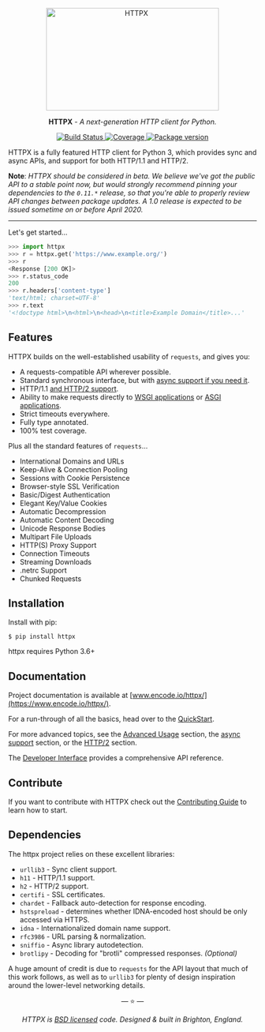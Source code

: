 <p align="center">
  <a href="https://www.encode.io/httpx/"><img width="350" height="208" src="https://raw.githubusercontent.com/encode/httpx/master/docs/img/logo.jpg" alt='HTTPX'></a>
</p>

<p align="center"><strong>HTTPX</strong> <em>- A next-generation HTTP client for Python.</em></p>

<p align="center">
<a href="https://travis-ci.org/encode/httpx">
    <img src="https://travis-ci.org/encode/httpx.svg?branch=master" alt="Build Status">
</a>
<a href="https://codecov.io/gh/encode/httpx">
    <img src="https://codecov.io/gh/encode/httpx/branch/master/graph/badge.svg" alt="Coverage">
</a>
<a href="https://pypi.org/project/httpx/">
    <img src="https://badge.fury.io/py/httpx.svg" alt="Package version">
</a>
</p>

HTTPX is a fully featured HTTP client for Python 3, which provides sync and async APIs, and support for both HTTP/1.1 and HTTP/2.

**Note**: _HTTPX should be considered in beta. We believe we've got the public API to
a stable point now, but would strongly recommend pinning your dependencies to the `0.11.*`
release, so that you're able to properly review API changes between package updates.
A 1.0 release is expected to be issued sometime on or before April 2020._

---

Let's get started...

```python
>>> import httpx
>>> r = httpx.get('https://www.example.org/')
>>> r
<Response [200 OK]>
>>> r.status_code
200
>>> r.headers['content-type']
'text/html; charset=UTF-8'
>>> r.text
'<!doctype html>\n<html>\n<head>\n<title>Example Domain</title>...'
```

## Features

HTTPX builds on the well-established usability of `requests`, and gives you:

* A requests-compatible API wherever possible.
* Standard synchronous interface, but with [async support if you need it](async.md).
* HTTP/1.1 [and HTTP/2 support](http2.md).
* Ability to make requests directly to [WSGI applications](https://www.encode.io/httpx/advanced/#calling-into-python-web-apps) or [ASGI applications](https://www.encode.io/httpx/async/#calling-into-python-web-apps).
* Strict timeouts everywhere.
* Fully type annotated.
* 100% test coverage.

Plus all the standard features of `requests`...

* International Domains and URLs
* Keep-Alive & Connection Pooling
* Sessions with Cookie Persistence
* Browser-style SSL Verification
* Basic/Digest Authentication
* Elegant Key/Value Cookies
* Automatic Decompression
* Automatic Content Decoding
* Unicode Response Bodies
* Multipart File Uploads
* HTTP(S) Proxy Support
* Connection Timeouts
* Streaming Downloads
* .netrc Support
* Chunked Requests

## Installation

Install with pip:

```shell
$ pip install httpx
```

httpx requires Python 3.6+

## Documentation

Project documentation is available at [www.encode.io/httpx/](https://www.encode.io/httpx/).

For a run-through of all the basics, head over to the [QuickStart](https://www.encode.io/httpx/quickstart/).

For more advanced topics, see the [Advanced Usage](advanced.md) section, the [async support](async.md) section, or the [HTTP/2](http2.md) section.

The [Developer Interface](https://www.encode.io/httpx/api/) provides a comprehensive API reference.

## Contribute

If you want to contribute with HTTPX check out the [Contributing Guide](https://www.encode.io/httpx/contributing/) to learn how to start.

## Dependencies

The httpx project relies on these excellent libraries:

* `urllib3` - Sync client support.
* `h11` - HTTP/1.1 support.
* `h2` - HTTP/2 support.
* `certifi` - SSL certificates.
* `chardet` - Fallback auto-detection for response encoding.
* `hstspreload` - determines whether IDNA-encoded host should be only accessed via HTTPS.
* `idna` - Internationalized domain name support.
* `rfc3986` - URL parsing & normalization.
* `sniffio` - Async library autodetection.
* `brotlipy` - Decoding for "brotli" compressed responses. *(Optional)*

A huge amount of credit is due to `requests` for the API layout that
much of this work follows, as well as to `urllib3` for plenty of design
inspiration around the lower-level networking details.

<p align="center">&mdash; ⭐️ &mdash;</p>
<p align="center"><i>HTTPX is <a href="https://github.com/encode/httpx/blob/master/LICENSE.md">BSD licensed</a> code. Designed & built in Brighton, England.</i></p>

[sync-support]: https://github.com/encode/httpx/issues/572
